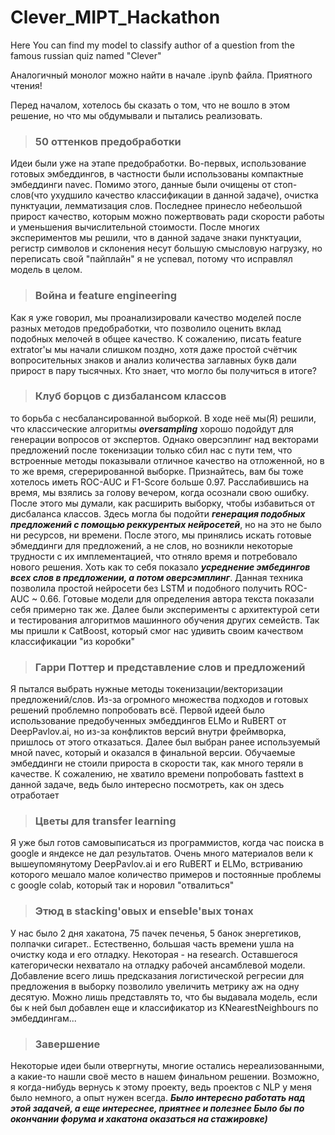 # Clever_MIPT_Hackathon
Here You can find my model to classify author of a question from the famous russian quiz named "Clever"

Аналогичный монолог можно найти в начале .ipynb файла. Приятного чтения!


Перед началом, хотелось бы сказать о том, что не вошло в этом решение, но что мы обдумывали и пытались реализовать. 
> ### 50 оттенков предобработки

  Идеи были уже на этапе предобработки. Во-первых, использование готовых эмбеддингов, в частности были использованы компактные эмбеддинги navec. Помимо этого, данные были очищены от стоп-слов(что ухудшило качество классификации в данной задаче), очистка пунктуации, лемматизация слов. Последнее принесло небеольшой прирост качество, которым можно пожертвовать ради скорости работы и уменьшения вычислительной стоимости. После многих экспериментов мы решили, что в данной задаче знаки пунктуации, регистр символов и склонения несут большую смысловую нагрузку, но переписать свой "пайплайн" я не успевал, потому что исправлял модель в целом. 
  >### Война и  feature engineering

  Как я уже говорил, мы проанализировали качество моделей после разных методов предобработки, что позволило оценить вклад подобных мелочей в общее качество. К сожалению, писать feature extrator'ы мы начали слишком поздно, хотя даже простой счётчик вопросительных знаков и анализ количества заглавных букв дали прирост в пару тысячных. Кто знает, что могло бы получиться в итоге?

  >### Клуб борцов с дизбалансом классов

то борьба с несбалансированной выборкой. В ходе неё мы(Я) решили, что классические алгоритмы ***oversampling*** хорошо подойдут для генерации вопросов от экспертов. Однако оверсэплинг над векторами предложений после токенизации только сбил нас с пути тем, что встроенные методы показывали отличное качество на отложенной, но в то же время, сгерерированной выборке. Признайтесь, вам бы тоже хотелось иметь ROC-AUC и F1-Score больше 0.97. Расслабившись на время, мы взялись за голову вечером, когда осознали свою ошибку. После этого мы думали, как расширить выборку, чтобы избавиться от дисбаланса классов. Здесь могла бы подойти ***генерация подобных предложений с помощью реккурентых нейросетей***, но на это не было ни ресурсов, ни времени. После этого, мы принялись искать готовые эбмеддинги для предложений, а не слов, но возникли некоторые трудности с их имплементацией, что отняло время и потребовало нового решения. Хоть как то себя показало ***усреднение эмбедингов всех слов в предложении, а потом оверсэмплинг***. Данная техника позволила простой нейросети без LSTM и подобного получить ROC-AUC ~ 0.66. 
  Готовые модели для определения автора текста показали себя примерно так же. Далее были эксперименты с архитектурой сети и тестирования алгоритмов машинного обучения других семейств. Так мы пришли к CatBoost, который смог нас удивить своим качеством классификации "из коробки"
  >### Гарри Поттер и представление слов и предложений

Я пытался выбрать нужные методы токенизации/векторизации предложений/слов. Из-за огромного множества подходов и готовых решений проблемно попробовать всё. Первой идеей было использование предобученных эмбеддингов ELMo и RuBERT от DeepPavlov.ai, но из-за конфликтов версий внутри фреймворка, пришлось от этого отказаться. Далее был выбран ранее используемый мной navec, который и оказался в финальной версии. Обучаемые эмбеддинги не стоили прироста в скорости так, как много теряли в качестве. К сожалению, не хватило времени попробовать fasttext в данной задаче, ведь было интересно посмотреть, как он здесь отработает
>### Цветы для transfer learning

Я уже был готов самовыписаться из программистов, когда час поиска в google и яндексе не дал результатов. Очень много материалов вели к вышеупомянутому DeepPavlov.ai и его RuBERT и ELMo, встриванию которого мешало малое количество примеров и постоянные проблемы с google colab, который так и норовил "отвалиться"

>### Этюд в stacking'овых и enseble'вых тонах

У нас было 2 дня хакатона, 75 пачек печенья, 5 банок энергетиков, полпачки сигарет..
Естественно, большая часть времени ушла на очистку кода и его отладку. Некоторая - на research. Оставшегося категорически нехватало на отладку рабочей ансамблевой модели. Добавление всего лишь предсказания логистической регресии для предложения в выборку позволило увеличить метрику аж на одну десятую. Можно лишь представлять то, что бы выдавала модель, если бы к ней был добавлен еще и классификатор из KNearestNeighbours по эмбеддингам...

>### Завершение

Некоторые идеи были отвергнуты, многие остались нереализованными, а какие-то нашли своё место в нашем финальном решении. Возможно, я когда-нибудь вернусь к этому проекту, ведь проектов с NLP у меня было немного, а опыт нужен всегда. ***Было интересно работать над этой задачей, а еще интереснее, приятнее и полезнее Было бы по окончании форума и хакатона оказаться на стажировке)***


